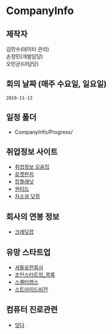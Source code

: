 # CompanyInfo

## 제작자  
  김민수(데이터 관리)  
  손정민(개발담당)  
  오민균(UI담당)  
       
## 회의 날짜 (매주 수요일, 일요일)
    2019-11-13
    
## 일정 폴더
- CompanyInfo/Progress/

## 취업정보 사이트  
- [취업정보 모음집](https://github.com/jojoldu/junior-recruit-scheduler)
- [로켓펀치](https://www.rocketpunch.com/)  
- [잡플래닛](https://www.jobplanet.co.kr/welcome/index_new)
- [원티드](https://www.wanted.co.kr/newintro)
- [자소설 닷컴](https://jasoseol.com/)  

## 회사의 연봉 정보  
- [크레딧잡](https://kreditjob.com/)

## 유망 스타트업  
- [셔틀유한회사](https://www.superookie.com/jobs/5dcba15a8b129f585e5bd00f)
- [조인스타트업_목록](https://www.joinstartup.co.kr/startups)
- [스켈터랩스](https://www.superookie.com/jobs/5dc8fb038b129f585e5ba27b)
- [스트라이드비전](https://www.wanted.co.kr/company/1922)

## 컴퓨터 진로관련  
- [잇다](https://www.itdaa.net/open_mentorings?job_type%5B%5D=17&page=4)
